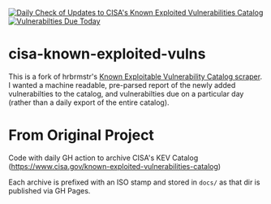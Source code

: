 [![Daily Check of Updates to CISA's Known Exploited Vulnerabilities Catalog](https://github.com/zarguell/cisa-kev/actions/workflows/scraper.yml/badge.svg)](https://github.com/zarguell/cisa-kev/actions/workflows/scraper.yml) [![Vulnerabilties Due Today](https://github.com/zarguell/cisa-kev/actions/workflows/duedate_scraper.yml/badge.svg)](https://github.com/zarguell/cisa-kev/actions/workflows/duedate_scraper.yml)

# cisa-known-exploited-vulns

This is a fork of hrbrmstr's [Known Exploitable Vulnerability Catalog scraper](https://github.com/hrbrmstr/cisa-known-exploited-vulns/network/members). I wanted a machine readable, pre-parsed report of the newly added vulnerabilties to the catalog, and vulnerabilties due on a particular day (rather than a daily export of the entire catalog).

# From Original Project

Code with daily GH action to archive CISA's KEV Catalog (https://www.cisa.gov/known-exploited-vulnerabilities-catalog)

Each archive is prefixed with an ISO stamp and stored in `docs/` as that dir is published via GH Pages.